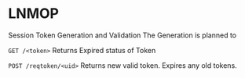# LNMOP

Session Token Generation and Validation
The Generation is planned to 

`GET /<token>`
Returns Expired status of Token

`POST /reqtoken/<uid>`
Returns new valid token. Expires any old tokens.
